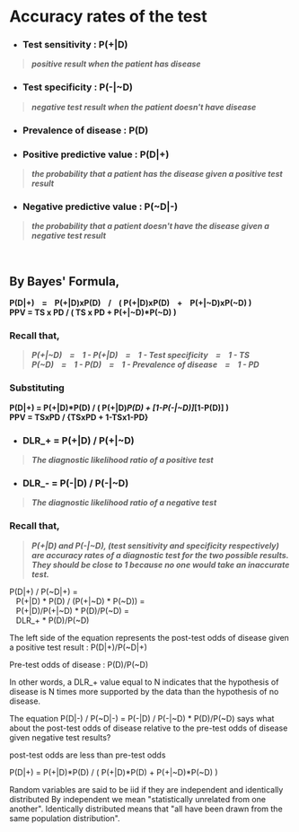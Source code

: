 # Accuracy rates of the test
- ### Test sensitivity : P(+|D)
> _**positive result when the patient has disease**_
- ### Test specificity : P(-|~D)
> _**negative test result when the patient doesn't have disease**_


- ### Prevalence of disease : P(D)


- ### Positive predictive value : P(D|+)
> _**the probability that a patient has the disease given a positive test result**_
- ### Negative predictive value : P(~D|-)
> _**the probability that a patient doesn't have the disease given a negative test result**_

<br/>

## By Bayes' Formula,
**P(D|+) &nbsp;&nbsp;&nbsp;= &nbsp;&nbsp;&nbsp;P(+|D)xP(D) &nbsp;&nbsp;&nbsp;/ &nbsp;&nbsp;&nbsp;( P(+|D)xP(D) &nbsp;&nbsp;&nbsp;+ &nbsp;&nbsp;&nbsp;P(+|~D)xP(~D) )**<br/>
<b>PPV = TS x PD / ( TS x PD + P(+|~D)*P(~D) )</b>

### Recall that,
> _**P(+|~D) &nbsp;&nbsp;&nbsp;= &nbsp;&nbsp;&nbsp;1 - P(+|D) &nbsp;&nbsp;&nbsp;= &nbsp;&nbsp;&nbsp;1 - Test specificity &nbsp;&nbsp;&nbsp;= &nbsp;&nbsp;&nbsp;1 - TS**_<br/>
> _**P(~D) &nbsp;&nbsp;&nbsp;= &nbsp;&nbsp;&nbsp;1 - P(D) &nbsp;&nbsp;&nbsp;= &nbsp;&nbsp;&nbsp;1 - Prevalence of disease &nbsp;&nbsp;&nbsp;= &nbsp;&nbsp;&nbsp;1 - PD**_

### Substituting
**P(D|+) = P(+|D)*P(D) / ( P(+|D)*P(D) + [1-P(-|~D)]*[1-P(D)] )**<br/>
<b>PPV =   TSxPD / {TSxPD  +  1-TSx1-PD}</b>


- ### DLR_+ = P(+|D) / P(+|~D)
> _**The diagnostic likelihood ratio of a positive test**_

- ### DLR_- = P(-|D) / P(-|~D)
> _**The diagnostic likelihood ratio of a negative test**_

### Recall that,
> _**P(+|D) and P(-|~D), (test sensitivity and specificity respectively) are accuracy rates of a diagnostic test for the two possible results. They should be close to 1 because no one would take an inaccurate test.**_

P(D|+) / P(~D|+) =<br/>
 &nbsp;&nbsp;&nbsp;P(+|D) * P(D) / (P(+|~D) * P(~D)) =<br/>
 &nbsp;&nbsp;&nbsp;P(+|D)/P(+|~D) * P(D)/P(~D) =<br/>
 &nbsp;&nbsp;&nbsp;DLR_+ * P(D)/P(~D)

The left side of the equation represents the post-test odds of disease
given a positive test result : P(D|+)/P(~D|+)

Pre-test odds of disease : P(D)/P(~D)

In other words, a DLR_+ value equal to N indicates that the hypothesis
of disease is N times more supported by the data than the hypothesis of no disease.

The equation P(D|-) / P(~D|-) = P(-|D) / P(-|~D) * P(D)/P(~D) says what about
the post-test odds of disease relative to the pre-test odds of disease given
negative test results?

post-test odds are less than pre-test odds





P(D|+) = P(+|D)*P(D) / ( P(+|D)*P(D) + P(+|~D)*P(~D) )




Random variables are said to be iid if they are independent and identically distributed
By independent we mean "statistically unrelated from one another".
Identically distributed means that "all have been drawn from the same population distribution".

